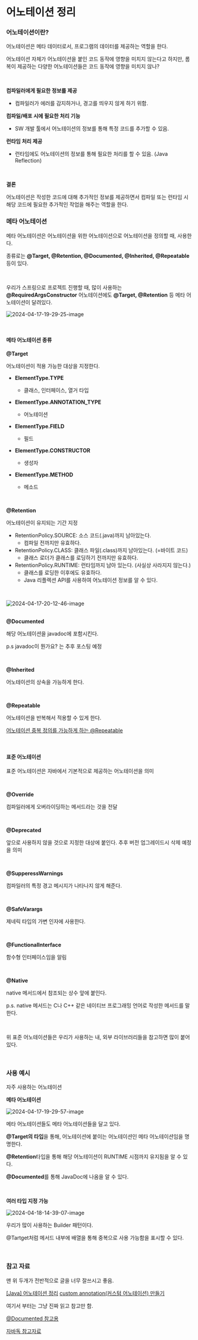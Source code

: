 # 어노테이션 정리

### 어노테이션이란?

어노테이션은 메타 데이터로서,  프로그램의 데이터를 제공하는 역할을 한다.

어노테이션 자체가 어노테이션을 붙인 코드 동작에 영향을 미치지 않는다고 하지만, 롬복이 제공하는 다양한 어노테이션들은 코드 동작에 영향을 미치지 않나?

<br>

**컴파일러에게 필요한 정보를 제공**

- 컴파일러가 에러를 감지하거나, 경고를 띄우지 않게 하기 위함.

**컴파일/배포 시에 필요한 처리 기능**

- SW 개발 툴에서 어노테이션의 정보를 통해 특정 코드를 추가할 수 있음.

**런타임 처리 제공**

- 런타임에도 어노테이션의 정보를 통해 필요한 처리를 할 수 있음. (Java Reflection)

<br>

**결론**

어노테이션은 작성한 코드에 대해 추가적인 정보를 제공하면서 컴파일 또는 런타임 시 해당 코드에 필요한 추가적인 작업을 해주는 역할을 한다.

### 메타 어노테이션

메타 어노테이션은 어노테이션을 위한 어노테이션으로 어노테이션을 정의할 때, 사용한다.

종류로는 **@Target, @Retention, @Documented, @Inherited, @Repeatable** 등이 있다.

<br>

우리가 스프링으로 프로젝트 진행할 때, 많이 사용하는 **@RequiredArgsConstructor** 어노테이션에도 **@Target, @Retention** 등 메타 어노테이션이 달려있다.

![2024-04-17-19-29-25-image](https://github.com/ganjisriver/Java_Spring_Note/assets/109566855/3d31be14-4c0b-497c-be5c-914682471317)

<br>

#### 메타 어노테이션 종류

**@Target**

어노테이션이 적용 가능한 대상을 지정한다.

- **ElementType.TYPE**
  
  - 클래스, 인터페이스, 열거 타입

- **ElementType.ANNOTATION_TYPE**
  
  - 어노테이션

- **ElementType.FIELD**
  
  - 필드

- **ElementType.CONSTRUCTOR**
  
  - 생성자

- **ElementType.METHOD**
  
  - 메소드

<br>

**@Retention** 

어노테이션이 유지되는 기간 지정

- RetentionPolicy.SOURCE: 소스 코드(.java)까지 남아있는다.
  - 컴파일 전까지만 유효하다.
- RetentionPolicy.CLASS: 클래스 파일(.class)까지 남아있는다. (=바이트 코드)
  - 클래스 로더가 클래스를 로딩하기 전까지만 유효하다.
- RetentionPolicy.RUNTIME: 런타임까지 남아 있는다. (사실상 사라지지 않는다.)
  - 클래스를 로딩한 이후에도 유효하다.
  - Java 리플렉션 API를 사용하여 어노테이션 정보를 알 수 있다.

<br>

![2024-04-17-20-12-46-image](https://github.com/ganjisriver/Java_Spring_Note/assets/109566855/cf2d978b-3cfd-4102-838d-c758e081f7a4)

<br>**@Documented**

해당 어노테이션을 javadoc에 포함시킨다.

p.s javadoc이 뭔가요? 는 추후 포스팅 예정

<br>

**@Inherited** 

어노테이션의 상속을 가능하게 한다.

<br>

**@Repeatable**

어노테이션을 반복해서 적용할 수 있게 한다.

[어노테이션 중복 정의를 가능하게 하는 @Repeatable](https://pamyferret.tistory.com/65)

<br>

#### 표준 어노테이션

표준 어노테이션은 자바에서 기본적으로 제공하는 어노테이션을 의미

<br>

**@Override** 

컴파일러에게 오버라이딩하는 메서드라는 것을 전달

<br>

**@Deprecated** 

앞으로 사용하지 않을 것으로 지정한 대상에 붙인다. 추후 버전 업그레이드시 삭제 예정을 의미

<br>

**@SupperessWarnings** 

컴파일러의 특정 경고 메시지가 나타나지 않게 해준다.

<br>

**@SafeVarargs**

제네릭 타입의 가변 인자에 사용한다.

<br>

**@FunctionalInterface** 

함수형 인터페이스임을 알림

<br>

**@Native** 

native 메서드에서 참조되는 상수 앞에 붙인다.

p.s. native 메서드는 C나 C++ 같은 네이티브 프로그래밍 언어로 작성한 메서드를 말한다.

<br>

위 표준 어노테이션들은 우리가 사용하는 내, 외부 라이브러리들을 참고하면 많이 붙어 있다.





<br>

### 사용 예시

자주 사용하는 어노테이션

**메타 어노테이션**

![2024-04-17-19-29-57-image](https://github.com/ganjisriver/Java_Spring_Note/assets/109566855/ee179032-e92a-46d1-80fa-5e108936698d)

메타 어노테이션들도 메타 어노테이션들을 달고 있다.

**@Target의 타입**을 통해, 어노테이션에 붙이는 어노테이션인 메타 어노테이션임을 명명한다.

**@Retention**타입을 통해 해당 어노테이션이 RUNTIME 시점까지 유지됨을 알 수 있다.

**@Documented**를 통해 JavaDoc에 나옴을 알 수 있다.

<br>

**여러 타입 지정 가능**

![2024-04-18-14-39-07-image](https://github.com/ganjisriver/Java_Spring_Note/assets/109566855/de1f5441-dace-4c88-8b14-7486bdc63853)

우리가 많이 사용하는 Builder 패턴이다.

@Tartget처럼 메서드 내부에 배열을 통해 중복으로 사용 가능함을 표시할 수 있다.

<br>



### 참고 자료

맨 위 두개가 전반적으로 글을 너무 잘쓰시고 좋음.

[[Java] 어노테이션 정리](https://steady-coding.tistory.com/614)
[custom annotation(커스텀 어노테이션) 만들기](https://pamyferret.tistory.com/47)



여기서 부터는 그냥 진짜 읽고 참고만 함.

[@Documented 참고용](https://blog.naver.com/swoh1227/222229853664)

[자바독 참고자료](https://ko.myservername.com/what-is-javadoc-how-use-it-generate-documentation)
